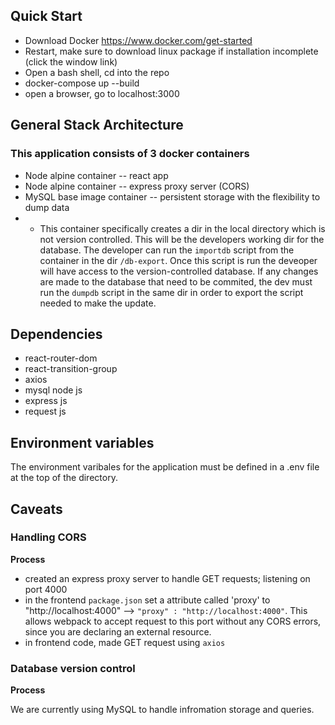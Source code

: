 ## Quick Start
- Download Docker https://www.docker.com/get-started
- Restart, make sure to download linux package if installation incomplete (click the window link)
- Open a bash shell, cd into the repo
- docker-compose up --build
- open a browser, go to localhost:3000

## General Stack Architecture

### This application consists of 3 docker containers
- Node alpine container -- react app
- Node alpine container -- express proxy server (CORS)
- MySQL base image container -- persistent storage with the flexibility to dump data
- - This container specifically creates a dir in the local directory which is not version controlled. This will be the developers working dir for the database. The developer can run the `importdb` script from the container in the dir `/db-export`. Once this script is run the deveoper will have access to the version-controlled database. If any changes are made to the database that need to be commited, the dev must run the `dumpdb` script in the same dir in order to export the script needed to make the update. 


## Dependencies

- react-router-dom
- react-transition-group
- axios 
- mysql node js
- express js
- request js

## Environment variables
The environment varibales for the application must be defined in a .env file at the top of the directory. 

## Caveats

### Handling CORS

**Process**
- created an express proxy server to handle GET requests; listening on port 4000
- in the frontend `package.json` set a attribute called 'proxy' to "http://localhost:4000" --> `"proxy" : "http://localhost:4000"`. This allows webpack to accept request to this port without any CORS errors, since you are declaring an external resource.
- in frontend code, made GET request using `axios`


### Database version control

**Process**

We are currently using MySQL to handle infromation storage and queries. 
